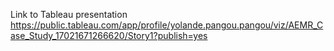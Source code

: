 Link to Tableau presentation https://public.tableau.com/app/profile/yolande.pangou.pangou/viz/AEMR_Case_Study_17021671266620/Story1?publish=yes
